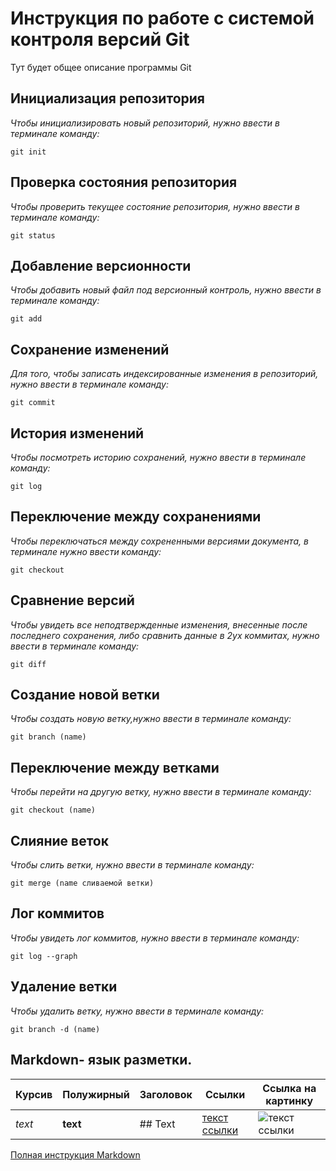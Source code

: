 # Инструкция по работе с системой контроля версий Git

Тут будет общее описание программы Git

## Инициализация репозитория

*Чтобы инициализировать новый репозиторий, нужно ввести в терминале команду:*

    git init

## Проверка состояния репозитория

*Чтобы проверить текущее состояние репозитория, нужно ввести в терминале команду:*

    git status

## Добавление версионности

*Чтобы добавить новый файл под версионный контроль, нужно ввести в терминале команду:*

    git add

## Сохранение изменений

*Для того, чтобы записать индексированные изменения в репозиторий, нужно ввести в терминале команду:*

    git commit

## История изменений

*Чтобы посмотреть историю сохранений, нужно ввести в терминале команду:*

    git log

## Переключение между сохранениями

*Чтобы переключаться между сохрененными версиями документа, в терминале нужно ввести команду:*

    git checkout

## Сравнение версий

*Чтобы увидеть все неподтвержденные изменения, внесенные после последнего сохранения, либо сравнить данные в 2ух коммитах, нужно ввести в терминале команду:*

    git diff

## Создание новой ветки

*Чтобы создать новую ветку,нужно ввести в терминале команду:*

    git branch (name)

## Переключение между ветками

*Чтобы перейти на другую ветку, нужно ввести в терминале команду:*

    git checkout (name)

## Слияние веток

*Чтобы слить ветки, нужно ввести в терминале команду:*

    git merge (name сливаемой ветки)

## Лог коммитов

*Чтобы увидеть лог коммитов, нужно ввести в терминале команду:*

    git log --graph

## Удаление ветки

*Чтобы удалить ветку, нужно ввести в терминале команду:*

    git branch -d (name)

## Markdown- язык разметки.

Курсив | Полужирный | Заголовок | Ссылки | Ссылка на картинку
------ | ------ | ----- | ----- | ------|
*text* | **text** | ## Text | [текст ссылки](ссылка) | ![текст ссылки](ссылка)

[Полная инструкция Markdown](https://docs.microsoft.com/ru-ru/contribute/markdown-reference)